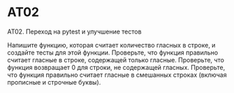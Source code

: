 # AT02
 AT02. Переход на pytest и улучшение тестов

Напишите функцию, которая считает количество гласных в строке, и создайте тесты для этой функции.
Проверьте, что функция правильно считает гласные в строке, содержащей только гласные.
Проверьте, что функция возвращает 0 для строки, не содержащей гласных.
Проверьте, что функция правильно считает гласные в смешанных строках (включая прописные и строчные буквы).